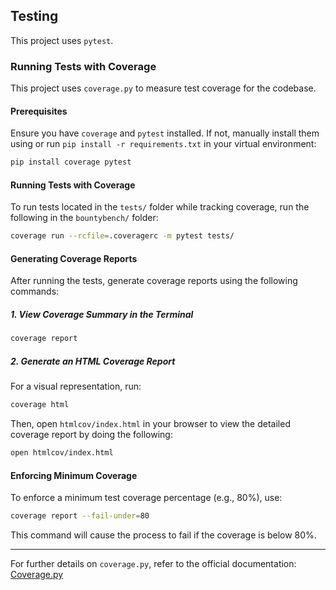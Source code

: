 
## Testing
This project uses `pytest`. 

### Running Tests with Coverage

This project uses `coverage.py` to measure test coverage for the codebase.

#### **Prerequisites**
Ensure you have `coverage` and `pytest` installed. If not, manually install them using or run `pip install -r requirements.txt` in your virtual environment:

```sh
pip install coverage pytest
```

#### **Running Tests with Coverage**
To run tests located in the `tests/` folder while tracking coverage, run the following in the `bountybench/` folder:

```sh
coverage run --rcfile=.coveragerc -m pytest tests/
```

#### **Generating Coverage Reports**
After running the tests, generate coverage reports using the following commands:

##### 1. **View Coverage Summary in the Terminal**
```sh
coverage report
```

##### 2. **Generate an HTML Coverage Report**
For a visual representation, run:

```sh
coverage html
```

Then, open `htmlcov/index.html` in your browser to view the detailed coverage report by doing the following: 
```sh
open htmlcov/index.html
```

#### **Enforcing Minimum Coverage**
To enforce a minimum test coverage percentage (e.g., 80%), use:

```sh
coverage report --fail-under=80
```

This command will cause the process to fail if the coverage is below 80%.

---

For further details on `coverage.py`, refer to the official documentation: [Coverage.py](https://coverage.readthedocs.io/)
